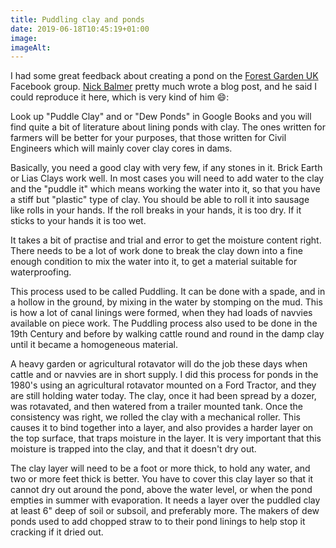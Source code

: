```yaml
---
title: Puddling clay and ponds
date: 2019-06-18T10:45:19+01:00
image: 
imageAlt: 
---
```


I had some great feedback about creating a pond on the [Forest Garden UK](https://www.facebook.com/groups/405281259629562/) Facebook group. [Nick Balmer](https://www.facebook.com/nick.balmer.14) pretty much wrote a blog post, and he said I could reproduce it here, which is very kind of him 😄:

Look up "Puddle Clay" and or "Dew Ponds" in Google Books and you will find quite a bit of literature about lining ponds with clay. The ones written for farmers will be better for your purposes, that those written for Civil Engineers which will mainly cover clay cores in dams.

Basically, you need a good clay with very few, if any stones in it. Brick Earth or Lias Clays work well.
In most cases you will need to add water to the clay and the "puddle it" which means working the water into it, so that you have a stiff but "plastic" type of clay. You should be able to roll it into sausage like rolls in your hands. If the roll breaks in your hands, it is too dry. If it sticks to your hands it is too wet.

It takes a bit of practise and trial and error to get the moisture content right. There needs to be a lot of work done to break the clay down into a fine enough condition to mix the water into it, to get a material suitable for waterproofing.

This process used to be called Puddling. It can be done with a spade, and in a hollow in the ground, by mixing in the water by stomping on the mud. This is how a lot of canal linings were formed, when they had loads of navvies available on piece work. The Puddling process also used to be done in the 19th Century and before by walking cattle round and round in the damp clay until it became a homogeneous material.

A heavy garden or agricultural rotavator will do the job these days when cattle and or navvies are in short supply. I did this process for ponds in the 1980's using an agricultural rotavator mounted on a Ford Tractor, and they are still holding water today. The clay, once it had been spread by a dozer, was rotavated, and then watered from a trailer mounted tank. Once the consistency was right, we rolled the clay with a mechanical roller. This causes it to bind together into a layer, and also provides a harder layer on the top surface, that traps moisture in the layer. It is very important that this moisture is trapped into the clay, and that it doesn't dry out.

The clay layer will need to be a foot or more thick, to hold any water, and two or more feet thick is 
better. You have to cover this clay layer so that it cannot dry out around the pond, above the water level, or when the pond empties in summer with evaporation. It needs a layer over the puddled clay at least 6" deep of soil or subsoil, and preferably more. The makers of dew ponds used to add chopped straw to to their pond linings to help stop it cracking if it dried out.
